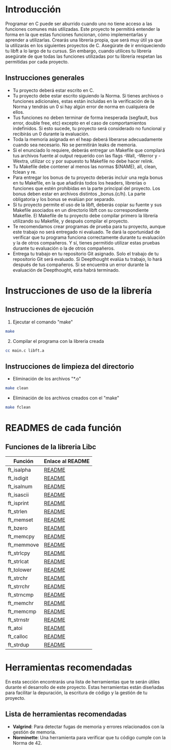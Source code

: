 # Introducción

Programar en C puede ser aburrido cuando uno no tiene acceso a las funciones comunes más utilizadas. Este proyecto te permitirá entender la forma en la que estas funciones funcionan, cómo implementarlas y aprender a utilizarlas. Crearás una librería propia, que será muy útil ya que la utilizarás en los siguientes proyectos de C.
Asegúrate de ir enriqueciendo tu libft a lo largo de tu cursus. Sin embargo, cuando utilices tu librería asegúrate de que todas las funciones utilizadas por tu librería respetan las permitidas por cada proyecto.

## Instrucciones generales

- Tu proyecto deberá estar escrito en C.
- Tu proyecto debe estar escrito siguiendo la Norma. Si tienes archivos o funciones adicionales, estas están incluidas en la verificación de la Norma y tendrás un 0 si hay algún error de norma en cualquiera de ellos.
- Tus funciones no deben terminar de forma inesperada (segfault, bus error, double free, etc) excepto en el caso de comportamientos indefinidos. Si esto sucede, tu proyecto será considerado no funcional y recibirás un 0 durante la evaluación.
- Toda la memoria asignada en el heap deberá liberarse adecuadamente cuando sea necesario. No se permitirán leaks de memoria.
- Si el enunciado lo requiere, deberás entregar un Makefile que compilará tus archivos fuente al output requerido con las flags -Wall, -Werror y -Wextra, utilizar cc y por supuesto tu Makefile no debe hacer relink.
- Tu Makefile debe contener al menos las normas $(NAME), all, clean, fclean y re.
- Para entregar los bonus de tu proyecto deberás incluir una regla bonus en tu Makefile, en la que añadirás todos los headers, librerías o funciones que estén prohibidas en la parte principal del proyecto. Los bonus deben estar en archivos distintos _bonus.{c/h}. La parte obligatoria y los bonus se evalúan por separado.
- Si tu proyecto permite el uso de la libft, deberás copiar su fuente y sus Makefile asociados en un directorio libft con su correspondiente Makefile. El Makefile de tu proyecto debe compilar primero la librería utilizando su Makefile, y después compilar el proyecto.
- Te recomendamos crear programas de prueba para tu proyecto, aunque este trabajo no será entregado ni evaluado. Te dará la oportunidad de verificar que tu programa funciona correctamente durante tu evaluación y la de otros compañeros. Y sí, tienes permitido utilizar estas pruebas durante tu evaluación o la de otros compañeros.
- Entrega tu trabajo en tu repositorio Git asignado. Solo el trabajo de tu repositorio Git será evaluado. Si Deepthought evalúa tu trabajo, lo hará después de tus compañeros. Si se encuentra un error durante la evaluación de Deepthought, esta habrá
terminado.

# Instrucciones de uso de la librería
## Instrucciones de ejecución

1. Ejecutar el comando "make"
```bash
make
```

2. Compilar el programa con la libreria creada
```bash
cc main.c libft.a
```

## Instrucciones de limpieza del directorio

- Eliminación de los archivos "*.o"
```bash
make clean
```

- Eliminación de los archivos creados con el "make"
```bash
make fclean
```

# READMES de cada función

## Funciones de la libreria Libc
| Función         | Enlace al README                               |
|-----------------|------------------------------------------------|
| ft_isalpha      | [README](readmes_de_funciones/ft_isalpha.md)   |
| ft_isdigit      | [README](readmes_de_funciones/ft_isdigit.md)   |
| ft_isalnum      | [README](readmes_de_funciones/ft_isalnum.md)   |
| ft_isascii      | [README](readmes_de_funciones/ft_isascii.md)   |
| ft_isprint      | [README](readmes_de_funciones/ft_isprint.md)   |
| ft_strlen       | [README](readmes_de_funciones/ft_istrlen.md)   |
| ft_memset       | [README](readmes_de_funciones/ft_memset.md)    |
| ft_bzero        | [README](readmes_de_funciones/ft_bzero.md)     |
| ft_memcpy       | [README](readmes_de_funciones/ft_memcpy.md)    |
| ft_memmove      | [README](readmes_de_funciones/ft_memmove.md)   |
| ft_strlcpy      | [README](readmes_de_funciones/ft_strlcpy.md)   |
| ft_strlcat      | [README](readmes_de_funciones/ft_strlcat.md)   |
| ft_tolower      | [README](readmes_de_funciones/ft_tolower.md)   |
| ft_strchr       | [README](readmes_de_funciones/ft_strchr.md)    |
| ft_strrchr      | [README](readmes_de_funciones/ft_strrchr.md)   |
| ft_strncmp      | [README](readmes_de_funciones/ft_strncmp.md)   |
| ft_memchr       | [README](readmes_de_funciones/ft_memchr.md)    |
| ft_memcmp       | [README](readmes_de_funciones/ft_memcmp.md)    |
| ft_strnstr      | [README](readmes_de_funciones/ft_strnstr.md)   |
| ft_atoi         | [README](readmes_de_funciones/ft_atoi.md)      |
| ft_calloc       | [README](readmes_de_funciones/ft_calloc.md)    |
| ft_strdup       | [README](readmes_de_funciones/ft_strdup.md)    |

# Herramientas recomendadas
En esta sección encontrarás una lista de herramientas que te serán útiles durante el desarrollo de este proyecto. Estas herramientas están diseñadas para facilitar la depuración, la escritura de código y la gestión de tu proyecto.

## Lista de herramientas recomendadas

- **Valgrind**: Para detectar fugas de memoria y errores relacionados con la gestión de memoria.
- **Norminette**: Una herramienta para verificar que tu código cumple con la Norma de 42.
